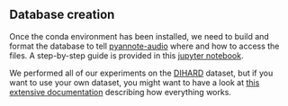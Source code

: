 ## Database creation

Once the conda environment has been installed, we need to build and format the database to tell  [pyannote-audio](https://github.com/pyannote/pyannote-audio) where and how to access the files.
A step-by-step guide is provided in this [jupyter notebook](../database.ipynb). 

We performed all of our experiments on the [DIHARD](https://coml.lscp.ens.fr/dihard/index.html) dataset, but if you want to use your own dataset, you might want to have a look at [this extensive documentation](https://github.com/pyannote/pyannote-database) describing how everything works.

